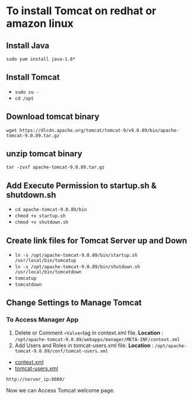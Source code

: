 # To install Tomcat on redhat or amazon linux

## Install Java
`sudo yum install java-1.8*`

## Install Tomcat
* `sudo su -`
* `cd /opt`

## Download tomcat binary
`wget https://dlcdn.apache.org/tomcat/tomcat-9/v9.0.89/bin/apache-tomcat-9.0.89.tar.gz`

## unzip tomcat binary
`tar -zvxf apache-tomcat-9.0.89.tar.gz`

## Add Execute Permission to startup.sh & shutdown.sh
* `cd apache-tomcat-9.0.89/bin`
* `chmod +x startup.sh`
* `chmod +x shutdown.sh`

## Create link files for Tomcat Server up and Down
* `ln -s /opt/apache-tomcat-9.0.89/bin/startup.sh /usr/local/bin/tomcatup`
* `ln -s /opt/apache-tomcat-9.0.89/bin/shutdown.sh /usr/local/bin/tomcatdown`
* `tomcatup`
* `tomcatdown`

## Change Settings to Manage Tomcat
### To Access Manager App
1. Delete or Comment `<Valve>`tag in context.xml file.
   **Location** : `/opt/apache-tomcat-9.0.89/webapps/manager/META-INF/context.xml`
2. Add Users and Roles in tomcat-users.xml file.
   **Location** : `/opt/apache-tomcat-9.0.89/conf/tomcat-users.xml`

* [context.xml](https://github.com/Harshavardhan-Sure/Tomcat/blob/main/context.xml)
* [tomcat-users.xml](https://github.com/Harshavardhan-Sure/Tomcat/blob/main/tomcat-users.xml)


`http://server_ip:8080/`

 Now we can Access Tomcat welcome page.
